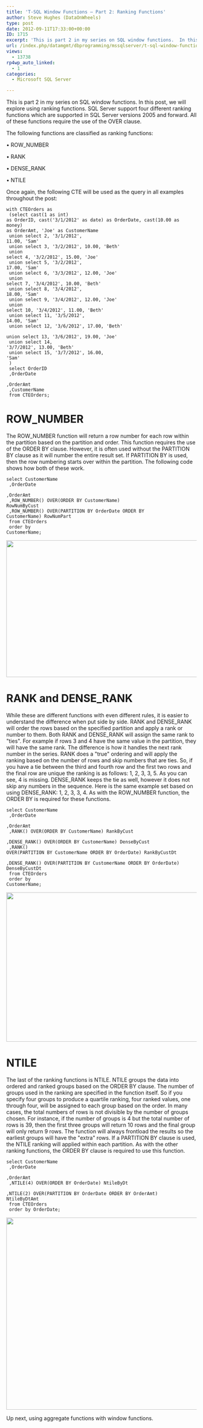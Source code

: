 ```yaml
---
title: 'T-SQL Window Functions – Part 2: Ranking Functions'
author: Steve Hughes (DataOnWheels)
type: post
date: 2012-09-11T17:33:00+00:00
ID: 1715
excerpt: 'This is part 2 in my series on SQL window functions.  In this post, we will explore using ranking functions.  SQL Server support four different ranking functions which are supported in SQL Server versions 2005 and forward.  All of these functions requir&hellip;'
url: /index.php/datamgmt/dbprogramming/mssqlserver/t-sql-window-functions-part-2/
views:
  - 13738
rp4wp_auto_linked:
  - 1
categories:
  - Microsoft SQL Server

---
```


  
This is part 2 in my series on SQL window functions. In this post, we will explore using ranking functions. SQL Server support four different ranking functions which are supported in SQL Server versions 2005 and forward. All of these functions require the use of the OVER clause.
  
The following functions are classified as ranking functions:
  
• ROW_NUMBER
  
• RANK
  
• DENSE_RANK
  
• NTILE
  
Once again, the following CTE will be used as the query in all examples throughout the post:</p> 

<code class="codespan">with CTEOrders as<br />
	(select cast(1 as int) as OrderID, cast('3/1/2012' as date) as OrderDate, cast(10.00 as money) as OrderAmt, 'Joe' as CustomerName<br />
	union select 2, '3/1/2012', 11.00, 'Sam'<br />
	union select 3, '3/2/2012', 10.00, 'Beth'<br />
	union select 4, '3/2/2012', 15.00, 'Joe'<br />
	union select 5, '3/2/2012', 17.00, 'Sam'<br />
	union select 6, '3/3/2012', 12.00, 'Joe'<br />
	union select 7, '3/4/2012', 10.00, 'Beth'<br />
	union select 8, '3/4/2012', 18.00, 'Sam'<br />
	union select 9, '3/4/2012', 12.00, 'Joe'<br />
	union select 10, '3/4/2012', 11.00, 'Beth'<br />
	union select 11, '3/5/2012', 14.00, 'Sam'<br />
	union select 12, '3/6/2012', 17.00, 'Beth'<br />
	union select 13, '3/6/2012', 19.00, 'Joe'<br />
	union select 14, '3/7/2012', 13.00, 'Beth'<br />
	union select 15, '3/7/2012', 16.00, 'Sam'<br />
	)<br />
select OrderID<br />
	,OrderDate<br />
	,OrderAmt<br />
	,CustomerName<br />
   from CTEOrders;</code>

# ROW_NUMBER

The ROW_NUMBER function will return a row number for each row within the partition based on the partition and order. This function requires the use of the ORDER BY clause. However, it is often used without the PARTITION BY clause as it will number the entire result set. If PARTITION BY is used, then the row numbering starts over within the partition. The following code shows how both of these work. 

<code class="codespan">select CustomerName<br />
	,OrderDate<br />
	,OrderAmt<br />
	,ROW_NUMBER() OVER(ORDER BY CustomerName) RowNumByCust<br />
	,ROW_NUMBER() OVER(PARTITION BY OrderDate ORDER BY CustomerName) RowNumPart<br />
   from CTEOrders<br />
   order by CustomerName;</code>

<div class="image_block">
  <a href="https://lessthandot.z19.web.core.windows.net/wp-content/uploads/blogs/DataMgmt/RowNumberResults2.JPG?mtime=1346987735"><img src="https://lessthandot.z19.web.core.windows.net/wp-content/uploads/blogs/DataMgmt/RowNumberResults2.JPG?mtime=1346987735" width="766" height="361" /></a>
</div>

# RANK and DENSE_RANK

While these are different functions with even different rules, it is easier to understand the difference when put side by side. RANK and DENSE\_RANK will order the rows based on the specified partition and apply a rank or number to them. Both RANK and DENSE\_RANK will assign the same rank to "ties". For example if rows 3 and 4 have the same value in the partition, they will have the same rank. The difference is how it handles the next rank number in the series. RANK does a "true" ordering and will apply the ranking based on the number of rows and skip numbers that are ties. So, if you have a tie between the third and fourth row and the first two rows and the final row are unique the ranking is as follows: 1, 2, 3, 3, 5. As you can see, 4 is missing. DENSE\_RANK keeps the tie as well, however it does not skip any numbers in the sequence. Here is the same example set based on using DENSE\_RANK: 1, 2, 3, 3, 4. As with the ROW_NUMBER function, the ORDER BY is required for these functions.

<code class="codespan">select CustomerName<br />
	,OrderDate<br />
	,OrderAmt<br />
	,RANK() OVER(ORDER BY CustomerName) RankByCust<br />
	,DENSE_RANK() OVER(ORDER BY CustomerName) DenseByCust<br />
	,RANK() OVER(PARTITION BY CustomerName ORDER BY OrderDate) RankByCustDt<br />
	,DENSE_RANK() OVER(PARTITION BY CustomerName ORDER BY OrderDate) DenseByCustDt<br />
   from CTEOrders<br />
   order by CustomerName;</code>

<div class="image_block">
  <a href="https://lessthandot.z19.web.core.windows.net/wp-content/uploads/blogs/DataMgmt/RankResults2.JPG?mtime=1346987733"><img src="https://lessthandot.z19.web.core.windows.net/wp-content/uploads/blogs/DataMgmt/RankResults2.JPG?mtime=1346987733" width="978" height="394" /></a>
</div>

# NTILE

The last of the ranking functions is NTILE. NTILE groups the data into ordered and ranked groups based on the ORDER BY clause. The number of groups used in the ranking are specified in the function itself. So if you specify four groups to produce a quartile ranking, four ranked values, one through four, will be assigned to each group based on the order. In many cases, the total numbers of rows is not divisible by the number of groups chosen. For instance, if the number of groups is 4 but the total number of rows is 39, then the first three groups will return 10 rows and the final group will only return 9 rows. The function will always frontload the results so the earliest groups will have the "extra" rows. If a PARTITION BY clause is used, the NTILE ranking will applied within each partition. As with the other ranking functions, the ORDER BY clause is required to use this function.

<code class="codespan">select CustomerName<br />
	,OrderDate<br />
	,OrderAmt<br />
	,NTILE(4) OVER(ORDER BY OrderDate) NtileByDt<br />
	,NTILE(2) OVER(PARTITION BY OrderDate ORDER BY OrderAmt) NtileByDtAmt<br />
   from CTEOrders<br />
   order by OrderDate;</code>

<div class="image_block">
  <a href="https://lessthandot.z19.web.core.windows.net/wp-content/uploads/blogs/DataMgmt/NtileResults2.jpg?mtime=1346988047"><img src="https://lessthandot.z19.web.core.windows.net/wp-content/uploads/blogs/DataMgmt/NtileResults2.JPG?mtime=1346988047" width="741" height="507" /></a>
</div>

Up next, using aggregate functions with window functions.

</html>